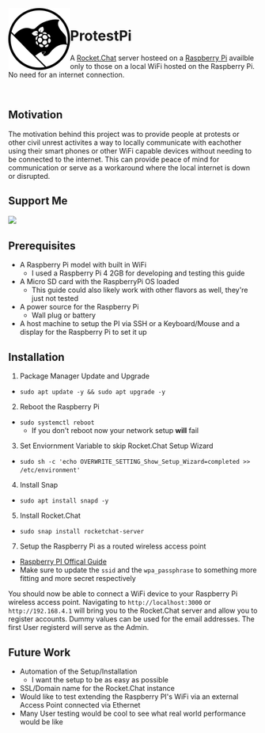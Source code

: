 <img align="left" width="125" height="125" src="https://github.com/ruberVulpes/ProtestPi/blob/main/readme/protest-pi-logo-500.png?raw=true" alt="Protest Pi Logo">

# ProtestPi

A [Rocket.Chat](https://rocket.chat/) server hosteed on a [Raspberry Pi](https://www.raspberrypi.org/) availble only to those on a local WiFi hosted on the Raspberry Pi. No need for an internet connection.

</br>

## Motivation 

The motivation behind this project was to provide people at protests or other civil unrest activites a way to locally communicate with eachother using their smart phones or other WiFi capable devices without needing to be connected to the internet. This can provide peace of mind for communication or serve as a workaround where the local internet is down or disrupted.

## Support Me 

[![](https://www.paypalobjects.com/en_US/i/btn/btn_donate_LG.gif)](https://www.paypal.com/donate?hosted_button_id=U65R5REYQXAR8)

## Prerequisites

* A Raspberry Pi model with built in WiFi 
  * I used a Raspberry Pi 4 2GB for developing and testing this guide
* A Micro SD card with the RaspberryPi OS loaded
  * This guide could also likely work with other flavors as well, they're just not tested
* A power source for the Raspberry Pi
  * Wall plug or battery
* A host machine to setup the PI via SSH or a Keyboard/Mouse and a display for the Raspberry Pi to set it up

## Installation

1. Package Manager Update and Upgrade
  * `sudo apt update -y && sudo apt upgrade -y`
2. Reboot the Raspberry Pi
  * `sudo systemctl reboot`
    * If you don't reboot now your network setup **will** fail
3. Set Enviornment Variable to skip Rocket.Chat Setup Wizard
  * `sudo sh -c 'echo OVERWRITE_SETTING_Show_Setup_Wizard=completed >> /etc/environment'`
4. Install Snap
  * `sudo apt install snapd -y`
5. Install Rocket.Chat
  * `sudo snap install rocketchat-server`
7. Setup the Raspberry Pi as a routed wireless access point
  * [Raspberry PI Offical Guide](https://www.raspberrypi.org/documentation/configuration/wireless/access-point-routed.md)
  * Make sure to update the `ssid` and the `wpa_passphrase` to something more fitting and more secret respectively

You should now be able to connect a WiFi device to your Raspberry Pi wireless access point. Navigating to `http://localhost:3000` or `http://192.168.4.1` will bring you to the Rocket.Chat server and allow you to register accounts. Dummy values can be used for the email addresses. The first User registerd will serve as the Admin. 

## Future Work 

* Automation of the Setup/Installation
  * I want the setup to be as easy as possible
* SSL/Domain name for the Rocket.Chat instance
* Would like to test extending the Raspberry PI's WiFi via an external Access Point connected via Ethernet
* Many User testing would be cool to see what real world performance would be like 

